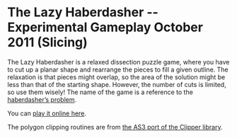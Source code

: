 The Lazy Haberdasher -- Experimental Gameplay October 2011 (Slicing)
====================================================================

The Lazy Haberdasher is a relaxed dissection puzzle game, where you have to cut up a planar shape and rearrange the pieces to fill a given outline.  The relaxation is that pieces might overlap, so the area of the solution might be less than that of the starting shape.  However, the number of cuts is limited, so use them wisely!  The name of the game is a reference to the [haberdasher’s problem](http://en.wikipedia.org/wiki/Dissection_puzzle).

You can [play it online here](http://cobbpg.github.com/haberdasher/).

The polygon clipping routines are from [the AS3 port of the Clipper library](https://github.com/Flassari/as3clipper).

